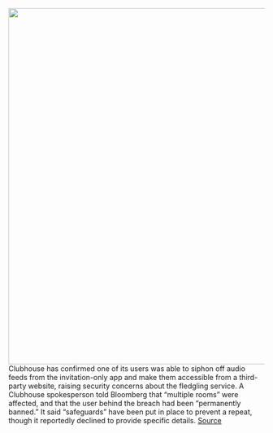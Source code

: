 <img src='https://cdn.vox-cdn.com/thumbor/UbDQg-r9p0yWr8VYdwzPuzNK_VA=/0x0:3543x2362/1200x800/filters:focal(945x661:1511x1227)/cdn.vox-cdn.com/uploads/chorus_image/image/68853841/1231318832.0.jpg' width='700px' /><br/>
Clubhouse has confirmed one of its users was able to siphon off audio feeds from the invitation-only app and make them accessible from a third-party website, raising security concerns about the fledgling service. A Clubhouse spokesperson told Bloomberg that “multiple rooms” were affected, and that the user behind the breach had been “permanently banned.” It said “safeguards” have been put in place to prevent a repeat, though it reportedly declined to provide specific details.
<a href='https://www.theverge.com/2021/2/22/22294938/clubhouse-audio-data-siphon-vulnerability-ios-app'> Source <a/>